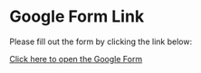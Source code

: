  # Google Form Link

Please fill out the form by clicking the link below:

[Click here to open the Google Form](https://forms.gle/S2aUD1KT7UWoy2Th6)
